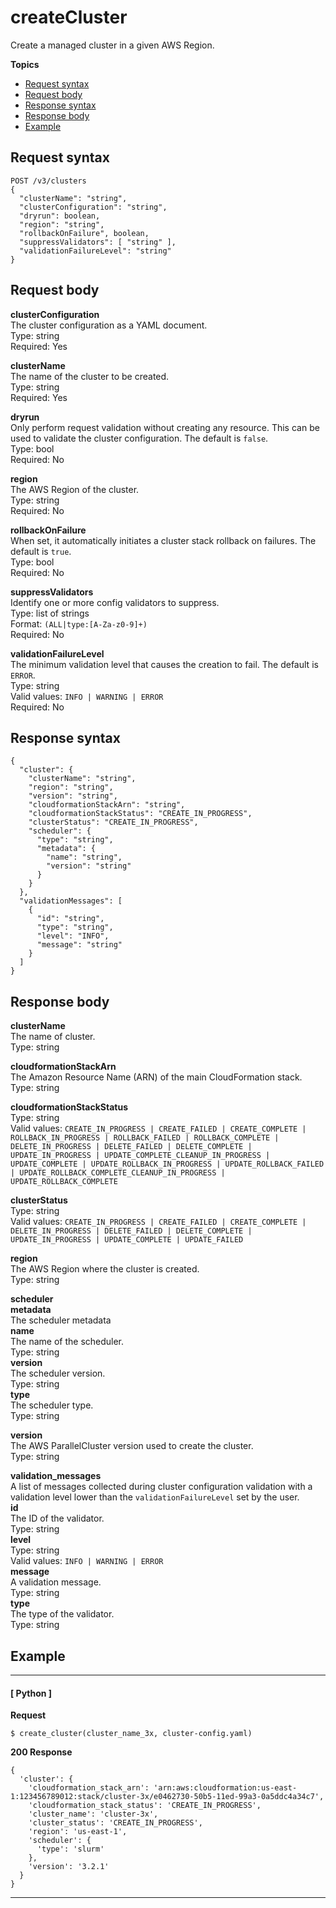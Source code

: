 # createCluster<a name="create-cluster"></a>

Create a managed cluster in a given AWS Region\.

**Topics**
+ [Request syntax](#create-cluster-request)
+ [Request body](#create-cluster-request-body)
+ [Response syntax](#create-cluster-response)
+ [Response body](#create-cluster-response-body)
+ [Example](#create-cluster-example)

## Request syntax<a name="create-cluster-request"></a>

```
POST /v3/clusters
{
  "clusterName": "string",
  "clusterConfiguration": "string",
  "dryrun": boolean,
  "region": "string",
  "rollbackOnFailure", boolean,
  "suppressValidators": [ "string" ],
  "validationFailureLevel": "string"
}
```

## Request body<a name="create-cluster-request-body"></a>

**clusterConfiguration**  
The cluster configuration as a YAML document\.  
Type: string  
Required: Yes

**clusterName**  
The name of the cluster to be created\.  
Type: string  
Required: Yes

**dryrun**  
Only perform request validation without creating any resource\. This can be used to validate the cluster configuration\. The default is `false`\.  
Type: bool  
Required: No

**region**  
The AWS Region of the cluster\.  
Type: string  
Required: No

**rollbackOnFailure**  
When set, it automatically initiates a cluster stack rollback on failures\. The default is `true`\.  
Type: bool  
Required: No

**suppressValidators**  
Identify one or more config validators to suppress\.  
Type: list of strings  
Format: `(ALL|type:[A-Za-z0-9]+)`  
Required: No

**validationFailureLevel**  
The minimum validation level that causes the creation to fail\. The default is `ERROR`\.  
Type: string  
Valid values: `INFO | WARNING | ERROR`  
Required: No

## Response syntax<a name="create-cluster-response"></a>

```
{
  "cluster": {
    "clusterName": "string",
    "region": "string",
    "version": "string",
    "cloudformationStackArn": "string",
    "cloudformationStackStatus": "CREATE_IN_PROGRESS",
    "clusterStatus": "CREATE_IN_PROGRESS",
    "scheduler": {
      "type": "string",
      "metadata": {
        "name": "string",
        "version": "string"
      }
    }
  },
  "validationMessages": [
    {
      "id": "string",
      "type": "string",
      "level": "INFO",
      "message": "string"
    }
  ]
}
```

## Response body<a name="create-cluster-response-body"></a>

**clusterName**  
The name of cluster\.  
Type: string

**cloudformationStackArn**  
The Amazon Resource Name \(ARN\) of the main CloudFormation stack\.  
Type: string

**cloudformationStackStatus**  
Type: string  
Valid values: `CREATE_IN_PROGRESS | CREATE_FAILED | CREATE_COMPLETE | ROLLBACK_IN_PROGRESS | ROLLBACK_FAILED | ROLLBACK_COMPLETE | DELETE_IN_PROGRESS | DELETE_FAILED | DELETE_COMPLETE | UPDATE_IN_PROGRESS | UPDATE_COMPLETE_CLEANUP_IN_PROGRESS | UPDATE_COMPLETE | UPDATE_ROLLBACK_IN_PROGRESS | UPDATE_ROLLBACK_FAILED | UPDATE_ROLLBACK_COMPLETE_CLEANUP_IN_PROGRESS | UPDATE_ROLLBACK_COMPLETE`

**clusterStatus**  
Type: string  
Valid values: `CREATE_IN_PROGRESS | CREATE_FAILED | CREATE_COMPLETE | DELETE_IN_PROGRESS | DELETE_FAILED | DELETE_COMPLETE | UPDATE_IN_PROGRESS | UPDATE_COMPLETE | UPDATE_FAILED`

**region**  
The AWS Region where the cluster is created\.  
Type: string

**scheduler**    
**metadata**  
The scheduler metadata    
**name**  
The name of the scheduler\.  
Type: string  
**version**  
The scheduler version\.  
Type: string  
**type**  
The scheduler type\.  
Type: string

**version**  
The AWS ParallelCluster version used to create the cluster\.  
Type: string

**validation\_messages**  
A list of messages collected during cluster configuration validation with a validation level lower than the `validationFailureLevel` set by the user\.    
**id**  
The ID of the validator\.  
Type: string  
**level**  
Type: string  
Valid values: `INFO | WARNING | ERROR`  
**message**  
A validation message\.  
Type: string  
**type**  
The type of the validator\.  
Type: string

## Example<a name="create-cluster-example"></a>

------
#### [ Python ]

**Request**

```
$ create_cluster(cluster_name_3x, cluster-config.yaml)
```

**200 Response**

```
{
  'cluster': {
    'cloudformation_stack_arn': 'arn:aws:cloudformation:us-east-1:123456789012:stack/cluster-3x/e0462730-50b5-11ed-99a3-0a5ddc4a34c7',
    'cloudformation_stack_status': 'CREATE_IN_PROGRESS',
    'cluster_name': 'cluster-3x',
    'cluster_status': 'CREATE_IN_PROGRESS',
    'region': 'us-east-1',
    'scheduler': {
      'type': 'slurm'
    },
    'version': '3.2.1'
  }
}
```

------